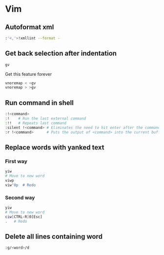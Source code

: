# Vim

## Autoformat xml
```bash
:'<,'>!xmllint --format -
```

## Get back selection after indentation
```bash
gv
```
Get this feature forever
```bash
vnoremap < <gv
vnoremap > >gv
```

## Run command in shell
```bash
:!<command>
:!    # Run the last external command
:!!   # Repeats last command
:silent !<command> # Eliminates the need to hit enter after the command is done
:r !<command>      # Puts the output of <command> into the current buffer
```

## Replace words with yanked text
### First way
```bash
yiw
# Move to new word
viwp
viw"0p  # Redo
```

### Second way
```bash
yiw
# Move to new word
ciw[CTRL-R]0[Esc]
. 	# Redo
```

## Delete all lines containing word
```bash
:g/<word>/d
```
